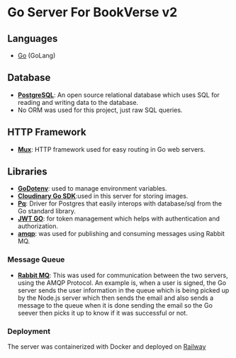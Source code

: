 # Go Server For BookVerse v2

## Languages

- [Go](https://go.dev) (GoLang)

## Database

- **[PostgreSQL](https://www.postgresql.org)**: An open source relational database which uses SQL for reading and writing data to the database.
- No ORM was used for this project, just raw SQL queries.

## HTTP Framework

- **[Mux](https://github.com/gorilla/mux)**: HTTP framework used for easy routing in Go web servers.

## Libraries

- **[GoDotenv](https://github.com/joho/godotenv)**: used to manage environment variables.
- **[Cloudinary Go SDK](https://cloudinary.com/documentation/go_integration)**:used in this server for storing images.
- **[Pq](https://github.com/lib/pq)**: Driver for Postgres that easily interops with database/sql from the Go standard library.
- **[JWT GO](https://github.com/golang-jwt/jwt)**: for token management which helps with authentication and authorization.
- **[amqp](github.com/streadway/amqp)**: was used for publishing and consuming messages using Rabbit MQ.

### Message Queue

- **[Rabbit MQ](https://www.rabbitmq.com)**: This was used for communication between the two servers, using the AMQP Protocol. An example is, when a user is signed, the Go server sends the user information in the queue which is being picked up by the Node.js server which then sends the email and also sends a message to the queue when it is done sending the email so the Go seever then picks it up to know if it was successful or not.


### Deployment
The server was containerized with Docker and deployed on [Railway](https://railway.app)
